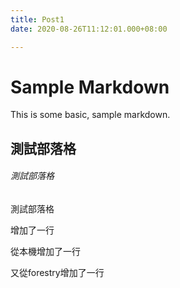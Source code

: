 ```yaml
---
title: Post1
date: 2020-08-26T11:12:01.000+08:00

---
```

# Sample Markdown

This is some basic, sample markdown.

## 測試部落格

###### 測試部落格

測試部落格

增加了一行

從本機增加了一行

又從forestry增加了一行
